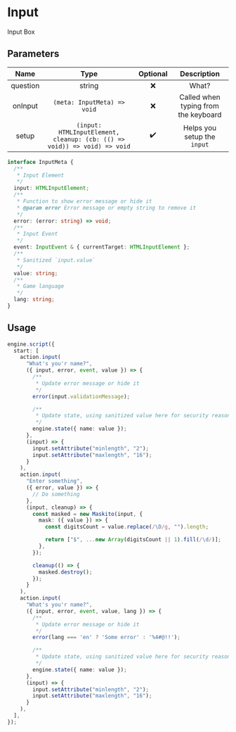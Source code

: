 # Input

Input Box

## Parameters

|   Name   |                                   Type                                   | Optional |             Description              |
| :------: | :----------------------------------------------------------------------: | :------: | :----------------------------------: |
| question |                                  string                                  |    ❌    |                What?                 |
| onInput  |                       `(meta: InputMeta) => void`                        |    ❌    | Called when typing from the keyboard |
|  setup   | `(input: HTMLInputElement, cleanup: (cb: (() => void)) => void) => void` |    ✔️    |     Helps you setup the `input`      |

```ts
interface InputMeta {
  /**
   * Input Element
   */
  input: HTMLInputElement;
  /**
   * Function to show error message or hide it
   * @param error Error message or empty string to remove it
   */
  error: (error: string) => void;
  /**
   * Input Event
   */
  event: InputEvent & { currentTarget: HTMLInputElement };
  /**
   * Sanitized `input.value`
   */
  value: string;
  /**
   * Game language
   */
  lang: string;
}
```

## Usage

```ts
engine.script({
  start: [
    action.input(
      "What's you'r name?",
      ({ input, error, event, value }) => {
        /**
         * Update error message or hide it
         */
        error(input.validationMessage);

        /**
         * Update state, using sanitized value here for security reasons
         */
        engine.state({ name: value });
      },
      (input) => {
        input.setAttribute("minlength", "2");
        input.setAttribute("maxlength", "16");
      }
    ),
    action.input(
      "Enter something",
      ({ error, value }) => {
        // Do something
      },
      (input, cleanup) => {
        const masked = new Maskito(input, {
          mask: ({ value }) => {
            const digitsCount = value.replace(/\D/g, "").length;

            return ["$", ...new Array(digitsCount || 1).fill(/\d/)];
          },
        });

        cleanup(() => {
          masked.destroy();
        });
      }
    ),
    action.input(
      "What's you'r name?",
      ({ input, error, event, value, lang }) => {
        /**
         * Update error message or hide it
         */
        error(lang === 'en' ? 'Some error' : '%4#@!!');

        /**
         * Update state, using sanitized value here for security reasons
         */
        engine.state({ name: value });
      },
      (input) => {
        input.setAttribute("minlength", "2");
        input.setAttribute("maxlength", "16");
      }
    ),
  ],
});
```
